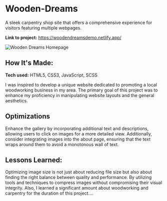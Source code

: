 # Wooden-Dreams
A sleek carpentry shop site that offers a comprehensive experience for visitors featuring multiple webpages.

**Link to project:** https://woodendreamsdemo.netlify.app/

![Wooden Dreams Homepage](https://github.com/SamanthaLProgramming/Wooden-Dreams/assets/150631576/460604ce-9166-4ea7-a174-e20d88671fb8)


## How It's Made:

**Tech used:** HTML5, CSS3, JavaScript, SCSS

I was inspired to develop a unique website dedicated to promoting a local woodworking business in my area. The primary goal of this project was to enhance my proficiency in manipulating website layouts and the general aesthetics.

## Optimizations

Enhance the gallery by incorporating additional text and descriptions, allowing users to click on images for a more detailed view. Additionally, consider integrating images into the about page, ensuring that the text wraps around them to avoid a monotonous wall of text.

## Lessons Learned:

Optimizing image size is not just about reducing file size but also about finding the right balance between quality and performance. By utilizing tools and techniques to compress images without compromising their visual integrity. Also, I learned a significant amount about woodworking and carpentry for the duration of this project....
